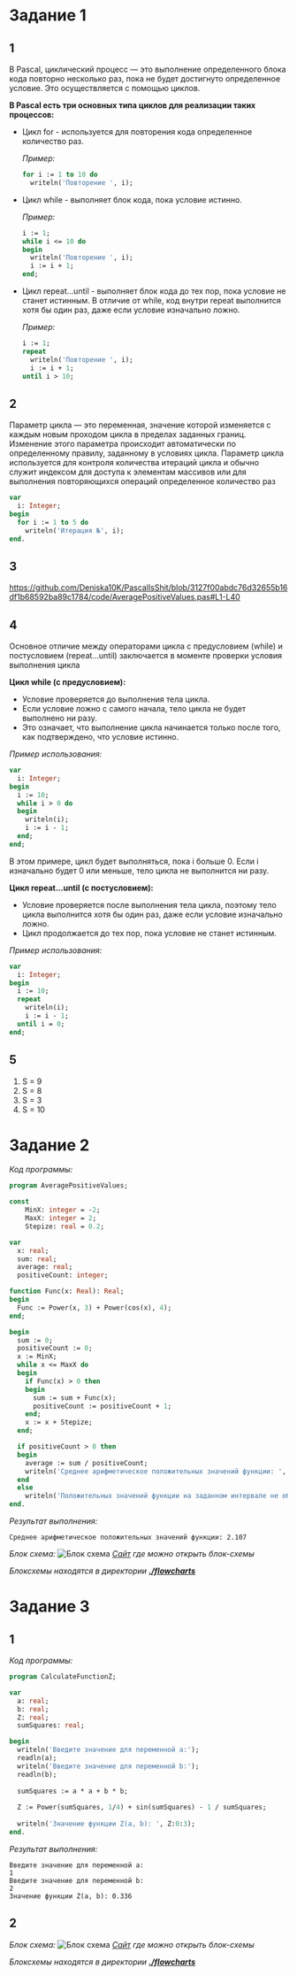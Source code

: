 # Задание 1

## 1

В Pascal, циклический процесс — это выполнение определенного блока кода повторно несколько раз, пока не будет достигнуто определенное условие. Это осуществляется с помощью циклов.

**В Pascal есть три основных типа циклов для реализации таких процессов:**

- Цикл for - используется для повторения кода определенное количество раз.

  *Пример:*

  ```pascal
  for i := 1 to 10 do
    writeln('Повторение ', i);
  ```

- Цикл while - выполняет блок кода, пока условие истинно.

  *Пример:*

  ```pascal
  i := 1;
  while i <= 10 do
  begin
    writeln('Повторение ', i);
    i := i + 1;
  end;
  ```

- Цикл repeat...until - выполняет блок кода до тех пор, пока условие не станет истинным. В отличие от while, код внутри repeat выполнится хотя бы один раз, даже если условие изначально ложно.

  *Пример:*

  ```pascal
  i := 1;
  repeat
    writeln('Повторение ', i);
    i := i + 1;
  until i > 10;
  ```

## 2

Параметр цикла — это переменная, значение которой изменяется с каждым новым проходом цикла в пределах заданных границ. Изменение этого параметра происходит автоматически по определенному правилу, заданному в условиях цикла. Параметр цикла используется для контроля количества итераций цикла и обычно служит индексом для доступа к элементам массивов или для выполнения повторяющихся операций определенное количество раз

```pascal
var
  i: Integer;
begin
  for i := 1 to 5 do
    writeln('Итерация №', i);
end.
```

## 3

https://github.com/Deniska10K/PascalIsShit/blob/3127f00abdc76d32655b16df1b68592ba89c1784/code/AveragePositiveValues.pas#L1-L40

## 4

Основное отличие между операторами цикла с предусловием (while) и постусловием (repeat...until) заключается в моменте проверки условия выполнения цикла

**Цикл while (с предусловием):**

- Условие проверяется до выполнения тела цикла.
- Если условие ложно с самого начала, тело цикла не будет выполнено ни разу.
- Это означает, что выполнение цикла начинается только после того, как подтверждено, что условие истинно.

*Пример использования:*

```pascal
var
  i: Integer;
begin
  i := 10;
  while i > 0 do
  begin
    writeln(i);
    i := i - 1;
  end;
end;
```

В этом примере, цикл будет выполняться, пока i больше 0. Если i изначально будет 0 или меньше, тело цикла не выполнится ни разу.

**Цикл repeat...until (с постусловием):**

- Условие проверяется после выполнения тела цикла, поэтому тело цикла выполнится хотя бы один раз, даже если условие изначально ложно.
- Цикл продолжается до тех пор, пока условие не станет истинным.

*Пример использования:*

```pascal
var
  i: Integer;
begin
  i := 10;
  repeat
    writeln(i);
    i := i - 1;
  until i = 0;
end;
```

## 5

1. S = 9
2. S = 8
3. S = 3
4. S = 10

# Задание 2

*Код программы:*

```pascal
program AveragePositiveValues;

const
    MinX: integer = -2;
    MaxX: integer = 2;
    Stepize: real = 0.2;

var
  x: real;
  sum: real; 
  average: real;
  positiveCount: integer;

function Func(x: Real): Real;
begin
  Func := Power(x, 3) + Power(cos(x), 4);
end;

begin
  sum := 0;
  positiveCount := 0;
  x := MinX;
  while x <= MaxX do
  begin
    if Func(x) > 0 then
    begin
      sum := sum + Func(x);
      positiveCount := positiveCount + 1;
    end;
    x := x + Stepize;
  end;

  if positiveCount > 0 then
  begin
    average := sum / positiveCount;
    writeln('Среднее арифметическое положительных значений функции: ', average:0:3);
  end
  else
    writeln('Положительных значений функции на заданном интервале не обнаружено.');
end.
```

*Результат выполнения:*

```text
Среднее арифметическое положительных значений функции: 2.107
```

*Блок схема:*
![Блок схема](./flowcharts/flowchart_2_1.png)
*[Сайт](https://programforyou.ru/block-diagram-redactor) где можно открыть блок-схемы*

*Блоксхемы находятся в директории <ins>**./flowcharts***</ins>

# Задание 3

## 1

*Код программы:*

```pascal
program CalculateFunctionZ;

var
  a: real;
  b: real;
  Z: real;
  sumSquares: real;

begin
  writeln('Введите значение для переменной a:');
  readln(a);
  writeln('Введите значение для переменной b:');
  readln(b);
  
  sumSquares := a * a + b * b;
  
  Z := Power(sumSquares, 1/4) + sin(sumSquares) - 1 / sumSquares;
  
  writeln('Значение функции Z(a, b): ', Z:0:3);
end.
```

*Результат выполнения:*

```text
Введите значение для переменной a:
1
Введите значение для переменной b:
2
Значение функции Z(a, b): 0.336
```

## 2

*Блок схема:*
![Блок схема](./flowcharts/flowchart_3_2.png)
*[Сайт](https://programforyou.ru/block-diagram-redactor) где можно открыть блок-схемы*

*Блоксхемы находятся в директории <ins>**./flowcharts***</ins>
